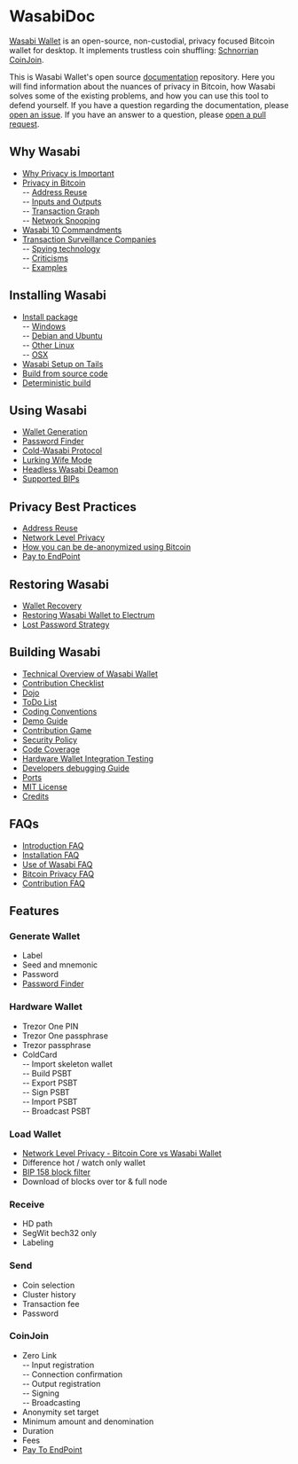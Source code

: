 # WasabiDoc

[Wasabi Wallet](https://wasabiwallet.io) is an open-source, non-custodial, privacy focused Bitcoin wallet for desktop.
It implements trustless coin shuffling: [Schnorrian CoinJoin](https://github.com/nopara73/ZeroLink/).

This is Wasabi Wallet's open source [documentation](https://docs.wasabiwallet.io) repository.
Here you will find information about the nuances of privacy in Bitcoin, how Wasabi solves some of the existing problems, and how you can use this tool to defend yourself.
If you have a question regarding the documentation, please [open an issue](https://github.com/zkSNACKs/WasabiDoc/issues).
If you have an answer to a question, please [open a pull request](https://github.com/zkSNACKs/WasabiDoc/pulls).


## Why Wasabi

- [Why Privacy is Important](why-wasabi/WhyPrivacyImportant.md)
- [Privacy in Bitcoin](why-wasabi/BitcoinPrivacy.md) </br>
  -- [Address Reuse](why-wasabi/BitcoinPrivacy.md#address-reuse) </br>
  -- [Inputs and Outputs](why-wasabi/BitcoinPrivacy.md#inputs-and-outputs) </br>
  -- [Transaction Graph](why-wasabi/BitcoinPrivacy.md#transaction-graph) </br>
  -- [Network Snooping](why-wasabi/BitcoinPrivacy.md#network-snooping)
- [Wasabi 10 Commandments](why-wasabi/10Commandments.md)
- [Transaction Surveillance Companies](why-wasabi/TransactionSurveillanceCompanies.md) </br>
-- [Spying technology](why-wasabi/TransactionSurveillanceCompanies.md#spying-technology) </br>
-- [Criticisms](why-wasabi/TransactionSurveillanceCompanies.md#criticisms) </br>
-- [Examples](why-wasabi/TransactionSurveillanceCompanies.md#examples)

## Installing Wasabi

- [Install package](using-wasabi/InstallPackage.md) </br>
  -- [Windows](using-wasabi/InstallPackage.md#windows) </br>
  -- [Debian and Ubuntu](using-wasabi/InstallPackage.md#debian-and-ubuntu) </br>
  -- [Other Linux](using-wasabi/InstallPackage.md#other-linux) </br>
  -- [OSX](using-wasabi/InstallPackage.md#osx)
- [Wasabi Setup on Tails](using-wasabi/WasabiSetupTails.md)
- [Build from source code](using-wasabi/BuildSource.md)
- [Deterministic build](using-wasabi/DeterministicBuild.md)

## Using Wasabi

- [Wallet Generation](using-wasabi/WalletGeneration.md)
- [Password Finder](using-wasabi/PasswordFinder.md)
- [Cold-Wasabi Protocol](using-wasabi/ColdWasabi.md)
- [Lurking Wife Mode](using-wasabi/LurkingWifeMode.md)
- [Headless Wasabi Deamon](using-wasabi/Daemon.md)
- [Supported BIPs](using-wasabi/BIPs.md)

## Privacy Best Practices

- [Address Reuse](using-wasabi/AddressReuse.md)
- [Network Level Privacy](using-wasabi/NetworkLevelPrivacy.md)
- [How you can be de-anonymized using Bitcoin](using-wasabi/Deanonimization.md)
- [Pay to EndPoint](using-wasabi/PayToEndPoint.md)

## Restoring Wasabi

- [Wallet Recovery](/using-wasabi/WalletRecovery.md)
- [Restoring Wasabi Wallet to Electrum](using-wasabi/RestoreElectrum.md)
- [Lost Password Strategy](using-wasabi/LostPassword.md)

## Building Wasabi

- [Technical Overview of Wasabi Wallet](building-wasabi/TechnicalOverview.md)
- [Contribution Checklist](building-wasabi/ContributionChecklist.md)
- [Dojo](building-wasabi/Dojo.md)
- [ToDo List](building-wasabi/ToDo.md)
- [Coding Conventions](building-wasabi/CodingConventions.md)
- [Demo Guide](building-wasabi/DemoGuide.md)
- [Contribution Game](building-wasabi/ContributionGame.md)
- [Security Policy](building-wasabi/Security.md)
- [Code Coverage](building-wasabi/CodeCoverage.md)
- [Hardware Wallet Integration Testing](building-wasabi/HardwareWalletTestingGuide.md)
- [Developers debugging Guide](building-wasabi/HowToDebug.md)
- [Ports](building-wasabi/Ports.md)
- [MIT License](building-wasabi/LICENSE.md)
- [Credits](building-wasabi/Credits.md)

## FAQs

- [Introduction FAQ](FAQ/FAQ-Introduction.md)
- [Installation FAQ](FAQ/FAQ-Installation.md)
- [Use of Wasabi FAQ](FAQ/FAQ-UseWasabi.md)
- [Bitcoin Privacy FAQ](FAQ/FAQ-GeneralBitcoinPrivacy.md)
- [Contribution FAQ](FAQ/FAQ-Contribution.md)

## Features 

### Generate Wallet
- Label
- Seed and mnemonic
- Password
- [Password Finder](using-wasabi/PasswordFinder.md)

### Hardware Wallet
- Trezor One PIN
- Trezor One passphrase
- Trezor passphrase
- ColdCard </br>
-- Import skeleton wallet </br>
-- Build PSBT </br>
-- Export PSBT </br>
-- Sign PSBT </br>
-- Import PSBT </br>
-- Broadcast PSBT </br>

### Load Wallet
- [Network Level Privacy - Bitcoin Core vs Wasabi Wallet](using-wasabi/NetworkLevelPrivacy.md)
- Difference hot / watch only wallet
- [BIP 158 block filter](FAQ/FAQ-UseWasabi.md#what-are-bip-158-block-filters)
- Download of blocks over tor & full node

### Receive
- HD path
- SegWit bech32 only
- Labeling

### Send
- Coin selection
- Cluster history
- Transaction fee
- Password

### CoinJoin
- Zero Link </br>
-- Input registration </br>
-- Connection confirmation </br>
-- Output registration </br>
-- Signing </br>
-- Broadcasting </br>
- Anonymity set target
- Minimum amount and denomination
- Duration
- Fees
- [Pay To EndPoint](using-wasabi/PayToEndPoint.md)
